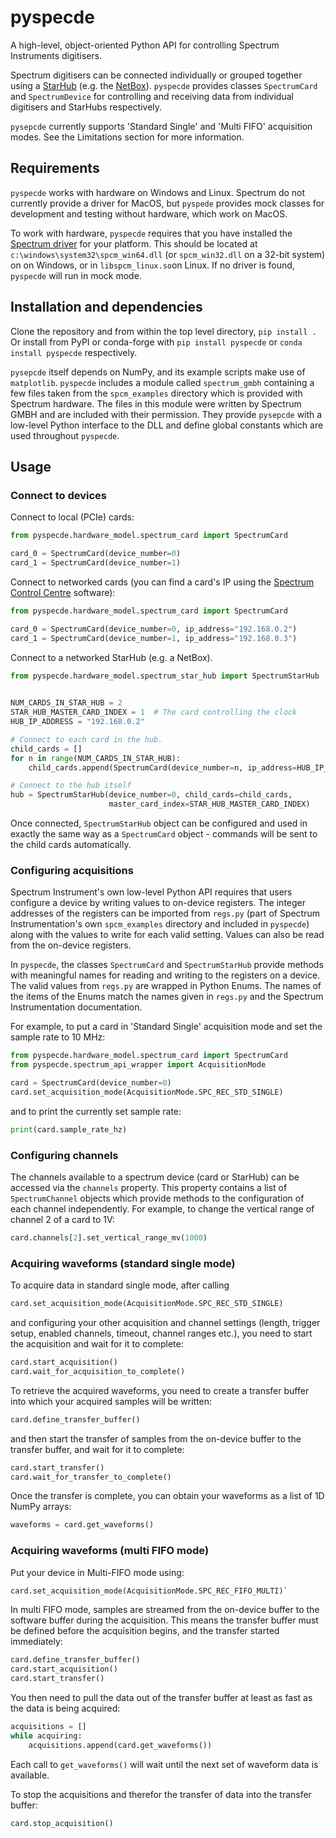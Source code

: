 # pyspecde
A high-level, object-oriented Python API for controlling Spectrum Instruments digitisers.

Spectrum digitisers can be connected individually or grouped together using a
[StarHub](https://spectrum-instrumentation.com/en/m4i-star-hub) (e.g. the
[NetBox](https://spectrum-instrumentation.com/en/digitizernetbox)). `pyspecde` provides classes 
`SpectrumCard` and `SpectrumDevice` for controlling and receiving data from individual digitisers and StarHubs 
respectively.

`pysepcde` currently supports 'Standard Single' and 'Multi FIFO' acquisition modes. See the Limitations section for 
more information.

## Requirements
`pyspecde` works with hardware on Windows and Linux. Spectrum do not currently provide a driver for MacOS, but 
`pyspede` provides mock classes for development and testing without hardware, which work on MacOS.

To work with hardware, `pyspecde` requires that you have installed the
[Spectrum driver](https://spectrum-instrumentation.com/en/drivers-and-examples-overview) for your platform.
This should be located at `c:\windows\system32\spcm_win64.dll` (or `spcm_win32.dll` on a 32-bit system) on
on Windows, or in `libspcm_linux.so`on Linux. If no driver is found,  `pyspecde` will run in mock mode.

## Installation and dependencies
Clone the repository and from within the top level directory, `pip install .` Or install from PyPI or conda-forge with 
`pip install pyspecde` or `conda install pyspecde` respectively.

`pysepcde` itself depends on NumPy, and its example scripts make use of `matplotlib`. `pyspecde` includes 
a module called `spectrum_gmbh` containing a few files taken from the `spcm_examples` directory which is provided with 
Spectrum hardware. The files in this module were written by Spectrum GMBH and are included with their permission. 
They provide `pysepcde` with a low-level Python interface to the DLL and define global constants which are used 
throughout `pyspecde`.

## Usage
### Connect to devices
Connect to local (PCIe) cards:
```python
from pyspecde.hardware_model.spectrum_card import SpectrumCard

card_0 = SpectrumCard(device_number=0)
card_1 = SpectrumCard(device_number=1)
```
Connect to networked cards (you can find a card's IP using the
[Spectrum Control Centre](https://spectrum-instrumentation.com/en/spectrum-control-center) software):
```python
from pyspecde.hardware_model.spectrum_card import SpectrumCard

card_0 = SpectrumCard(device_number=0, ip_address="192.168.0.2")
card_1 = SpectrumCard(device_number=1, ip_address="192.168.0.3")
```

Connect to a networked StarHub (e.g. a NetBox).
```python
from pyspecde.hardware_model.spectrum_star_hub import SpectrumStarHub
 

NUM_CARDS_IN_STAR_HUB = 2
STAR_HUB_MASTER_CARD_INDEX = 1  # The card controlling the clock
HUB_IP_ADDRESS = "192.168.0.2"

# Connect to each card in the hub.
child_cards = []
for n in range(NUM_CARDS_IN_STAR_HUB):
    child_cards.append(SpectrumCard(device_number=n, ip_address=HUB_IP_ADDRESS))

# Connect to the hub itself
hub = SpectrumStarHub(device_number=0, child_cards=child_cards,
                      master_card_index=STAR_HUB_MASTER_CARD_INDEX)
```
Once connected, `SpectrumStarHub` object can be configured and used in exactly the same way as a `SpectrumCard` 
object - commands will be sent to the child cards automatically.

### Configuring acquisitions
Spectrum Instrument's own low-level Python API requires that users configure a device by writing values to on-device 
registers. The integer addresses of the registers can be imported from `regs.py` (part of Spectrum 
Instrumentation's own `spcm_examples` directory and included in `pyspecde`) along with the values to write for each
valid setting. Values can also be read from the on-device registers.

In `pyspecde`, the classes `SpectrumCard` and `SpectrumStarHub` provide methods with meaningful names for 
reading and writing to the registers on a device. The valid values from `regs.py` are wrapped in Python Enums. The 
names of the items of the Enums match the names given in `regs.py` and the Spectrum Instrumentation documentation.

For example, to put a card in 'Standard Single' acquisition mode and set the sample rate to 10 MHz:
```python
from pyspecde.hardware_model.spectrum_card import SpectrumCard
from pyspecde.spectrum_api_wrapper import AcquisitionMode

card = SpectrumCard(device_number=0)
card.set_acquisition_mode(AcquisitionMode.SPC_REC_STD_SINGLE)
```
and to print the currently set sample rate:
```python
print(card.sample_rate_hz)
```

### Configuring channels
The channels available to a spectrum device (card or StarHub) can be accessed via the `channels` property. This 
property contains a list of `SpectrumChannel` objects which provide methods to the configuration of each channel 
independently. For example, to change the vertical range of channel 2 of a card to 1V:
```python
card.channels[2].set_vertical_range_mv(1000)
```

### Acquiring waveforms (standard single mode)
To acquire data in standard single mode, after calling
```python
card.set_acquisition_mode(AcquisitionMode.SPC_REC_STD_SINGLE)
```
and configuring your other acquisition and channel settings (length, trigger setup, enabled channels, timeout, 
channel ranges etc.), you need to start the acquisition and wait for it to 
complete:
```python
card.start_acquisition()
card.wait_for_acquisition_to_complete()
```
To retrieve the acquired waveforms, you need to create a transfer buffer into which your acquired samples will be 
written:
```python
card.define_transfer_buffer()
```
and then start the transfer of samples from the on-device buffer to the transfer buffer, and wait for it to complete:
```python
card.start_transfer()
card.wait_for_transfer_to_complete()
```
Once the transfer is complete, you can obtain your waveforms as a list of 1D NumPy arrays:
```python
waveforms = card.get_waveforms()
```

### Acquiring waveforms (multi FIFO mode)
Put your device in Multi-FIFO mode using:
```python
card.set_acquisition_mode(AcquisitionMode.SPC_REC_FIFO_MULTI)`
```
In multi FIFO mode, samples are streamed from the on-device buffer to the software buffer during the acquisition. 
This means the transfer buffer must be defined before the acquisition begins, and the transfer started immediately:
```python
card.define_transfer_buffer()
card.start_acquisition()
card.start_transfer()
```
You then need to pull the data out of the transfer buffer at least as fast as the data is being acquired:
```python
acquisitions = []
while acquiring:
    acquisitions.append(card.get_waveforms())
```
Each call to `get_waveforms()` will wait until the next set of waveform data is available.

To stop the acquisitions and therefor the transfer of data into the transfer buffer:
```python
card.stop_acquisition()
```
